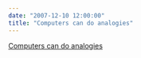 ```yaml
---
date: "2007-12-10 12:00:00"
title: "Computers can do analogies"
---
```


[Computers can do analogies](/lemire/blog/2007/12-10-computers-can-do-ontologies)

